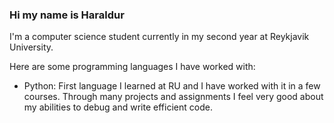 ### Hi my name is Haraldur

I'm a computer science student currently in my second year at Reykjavik University.

Here are some programming languages I have worked with:
  - Python: 
    First language I learned at RU and I have worked with it in a few courses. 
    Through many projects and assignments I feel very good about my abilities to debug and write efficient code.
